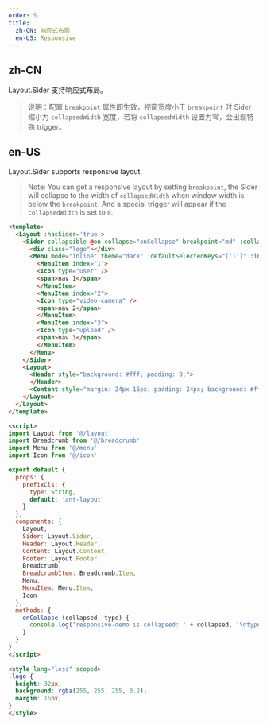 ```yaml
---
order: 5
title:
  zh-CN: 响应式布局
  en-US: Responsive
---
```


## zh-CN

Layout.Sider 支持响应式布局。

> 说明：配置 `breakpoint` 属性即生效，视窗宽度小于 `breakpoint` 时 Sider 缩小为 `collapsedWidth` 宽度，若将 `collapsedWidth` 设置为零，会出现特殊 trigger。

## en-US

Layout.Sider supports responsive layout.

> Note: You can get a responsive layout by setting `breakpoint`, the Sider will collapse to the width of `collapsedWidth` when window width is below the `breakpoint`. And a special trigger will appear if the `collapsedWidth` is set to `0`.

```` html
<template>
  <Layout :hasSider='true'>
    <Sider collapsible @on-collapse="onCollapse" breakpoint="md" :collapsedWidth="0">
      <div class="logo"></div>
      <Menu mode="inline" theme="dark" :defaultSelectedKeys="['1']" :inlineCollapsed="slotProps.collapsed" slot-scope="slotProps">
        <MenuItem index="1">
        <Icon type="user" />
        <span>nav 1</span>
        </MenuItem>
        <MenuItem index="2">
        <Icon type="video-camera" />
        <span>nav 2</span>
        </MenuItem>
        <MenuItem index="3">
        <Icon type="upload" />
        <span>nav 3</span>
        </MenuItem>
      </Menu>
    </Sider>
    <Layout>
      <Header style="background: #fff; padding: 0;">
      </Header>
      <Content style="margin: 24px 16px; padding: 24px; background: #fff; minHeight: 280px">Content</Content>
    </Layout>
  </Layout>
</template>

<script>
import Layout from '@/layout'
import Breadcrumb from '@/breadcrumb'
import Menu from '@/menu'
import Icon from '@/icon'

export default {
  props: {
    prefixCls: {
      type: String,
      default: 'ant-layout'
    }
  },
  components: {
    Layout,
    Sider: Layout.Sider,
    Header: Layout.Header,
    Content: Layout.Content,
    Footer: Layout.Footer,
    Breadcrumb,
    BreadcrumbItem: Breadcrumb.Item,
    Menu,
    MenuItem: Menu.Item,
    Icon
  },
  methods: {
    onCollapse (collapsed, type) {
      console.log('responsive-demo is collapsed: ' + collapsed, '\ntype is ' + type)
    }
  }
}
</script>

<style lang="less" scoped>
.logo {
  height: 32px;
  background: rgba(255, 255, 255, 0.2);
  margin: 16px;
}
</style>

````

